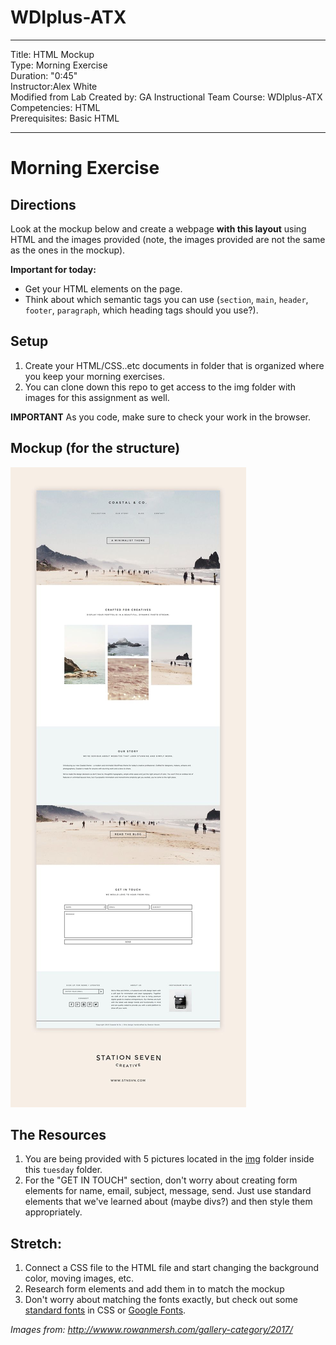 

# WDIplus-ATX

---
Title: HTML Mockup <br>
Type: Morning Exercise<br>
Duration: "0:45"<br>
Instructor:Alex White<br>
Modified from Lab Created by: GA Instructional Team
    Course: WDIplus-ATX<br>
Competencies: HTML <br>
Prerequisites: Basic HTML <br>

---
# Morning Exercise


## Directions
Look at the mockup below and create a webpage **with this layout** using HTML and the images provided (note, the images provided are not the same as the ones in the mockup).

**Important for today:**
- Get your HTML elements on the page.
- Think about which semantic tags you can use (`section`, `main`, `header`, `footer`, `paragraph`, which heading tags should you use?).

## Setup
1. Create your HTML/CSS..etc documents in folder that is organized where you keep your morning exercises.
2. You can clone down this repo to get access to the img folder with images for this assignment as well.

<!--NOTE: This is a 2-day exercise.

**Note** This section is commented out for now until we refine the curriculum some more

## Setup
1. Navigate to your `student_examples` folder for today (`w02d03`).
2. **Create a folder**  called `morning_mockup`.
3. Navigate inside the `morning_mockup` folder and create an `index.html` file.

Your folder structure will look like:
`unit_01/w02d03/student_examples/morning_mockup/index.html`
-->
**IMPORTANT** As you code, make sure to check your work in the browser.

## Mockup (for the structure)
![Mockup](mockup.jpg)

## The Resources
1. You are being provided with 5 pictures located in the [img](https://git.generalassemb.ly/WDIplus-ATX/warm-ups/tree/master/week-2/tuesday/img) folder inside this `tuesday` folder.
1. For the "GET IN TOUCH" section, don't worry about creating form elements for name, email, subject, message, send.  Just use standard elements that we've learned about (maybe divs?) and then style them appropriately.

## Stretch:
1. Connect a CSS file to the HTML file and start changing the background color, moving images, etc.
1. Research form elements and add them in to match the mockup
1. Don't worry about matching the fonts exactly, but check out some [standard fonts](https://developer.mozilla.org/en-US/docs/Web/CSS/font-family) in CSS or [Google Fonts](https://fonts.google.com/).

_Images from: http://wwww.rowanmersh.com/gallery-category/2017/_
